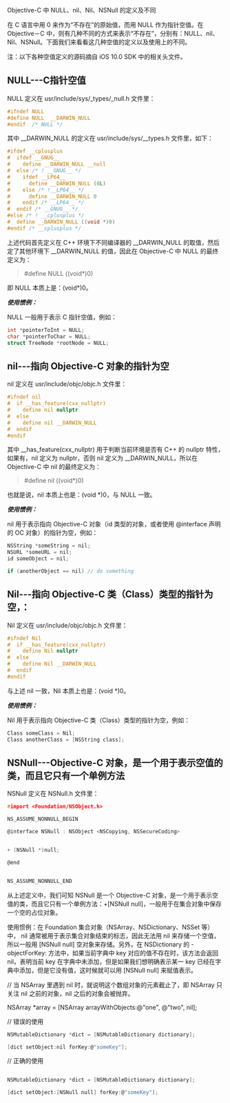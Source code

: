 
Objective-C 中 NULL、nil、Nil、NSNull 的定义及不同


在 C 语言中用 0 来作为“不存在”的原始值，而用 NULL 作为指针空值。在 Objective－C 中，则有几种不同的方式来表示“不存在”，分别有：NULL、nil、Nil、NSNull。下面我们来看看这几种空值的定义以及使用上的不同。

注：以下各种空值定义的源码摘自 iOS 10.0 SDK 中的相关头文件。

## NULL---C指针空值

NULL 定义在 usr/include/sys/_types/_null.h 文件里：

```c
#ifndef NULL 
#define NULL  __DARWIN_NULL
#endif  /* NULL */
```

其中 __DARWIN_NULL 的定义在 usr/include/sys/__types.h 文件里，如下：

```c
#ifdef __cplusplus
#  ifdef __GNUG__
#    define __DARWIN_NULL __null
#  else /* ! __GNUG__ */
#    ifdef __LP64__
#      define __DARWIN_NULL (0L)
#    else /* !__LP64__ */
#      define __DARWIN_NULL 0
#    endif /* __LP64__ */
#  endif /* __GNUG__ */
#else /* ! __cplusplus */
#  define __DARWIN_NULL ((void *)0)
#endif /* __cplusplus */
```

上述代码首先定义在 C++ 环境下不同编译器的 __DARWIN_NULL 的取值，然后定了其他环境下 __DARWIN_NULL 的值，因此在 Objective-C 中 NULL 的最终定义为：

>#define NULL ((void*)0)

即 NULL 本质上是：(void*)0。

***使用惯例：***

NULL 一般用于表示 C 指针空值，例如：

```c
int *pointerToInt = NULL;
char *pointerToChar = NULL;
struct TreeNode *rootNode = NULL;
```

## nil---指向 Objective-C 对象的指针为空

nil 定义在 usr/include/objc/objc.h 文件里：

```c
#ifndef nil
#  if __has_feature(cxx_nullptr)
#    define nil nullptr
#  else
#    define nil __DARWIN_NULL
#  endif
#endif
```

其中 __has_feature(cxx_nullptr) 用于判断当前环境是否有 C++ 的 nullptr 特性，如果有，nil 定义为 nullptr，否则 nil 定义为 __DARWIN_NULL，所以在 Objective-C 中 nil 的最终定义为：

>#define nil ((void*)0)

也就是说，nil 本质上也是：(void *)0，与 NULL 一致。

***使用惯例：***

nil 用于表示指向 Objective-C 对象（id 类型的对象，或者使用 @interface 声明的 OC 对象）的指针为空，例如：

```c
NSString *someString = nil;
NSURL *someURL = nil;
id someObject = nil;

if (anotherObject == nil) // do something
```

## Nil---指向 Objective-C 类（Class）类型的指针为空，：


Nil 定义在 usr/include/objc/objc.h 文件里：

```c
#ifndef Nil
#  if __has_feature(cxx_nullptr)
#    define Nil nullptr
#  else
#    define Nil __DARWIN_NULL
#  endif
#endif
```

与上述 nil 一致，Nil 本质上也是：(void *)0。

***使用惯例：***

Nil 用于表示指向 Objective-C 类（Class）类型的指针为空，例如：

```c
Class someClass = Nil;
Class anotherClass = [NSString class];
```

## NSNull---Objective-C 对象，是一个用于表示空值的类，而且它只有一个单例方法

NSNull 定义在 NSNull.h 文件里：

```c
#import <Foundation/NSObject.h>

NS_ASSUME_NONNULL_BEGIN

@interface NSNull : NSObject <NSCopying, NSSecureCoding>


+ (NSNull *)null;

@end


NS_ASSUME_NONNULL_END


```

从上述定义中，我们可知 NSNull 是一个 Objective-C 对象，是一个用于表示空值的类，而且它只有一个单例方法：+[NSNull null]，一般用于在集合对象中保存一个空的占位对象。

使用惯例：在 Foundation 集合对象（NSArray、NSDictionary、NSSet 等）中， nil 通常被用于表示集合对象结束的标志，因此无法用 nil 来存储一个空值，所以一般用 [NSNull null] 空对象来存储。另外，在 NSDictionary 的 -objectForKey: 方法中，如果当前字典中 key 对应的值不存在时，该方法会返回 nil，表明当前 key 在字典中未添加，但是如果我们想明确表示某一 key 已经在字典中添加，但是它没有值，这时候就可以用 [NSNull null] 来赋值表示。

// 当 NSArray 里遇到 nil 时，就说明这个数组对象的元素截止了，即 NSArray 只关注 nil 之前的对象，nil 之后的对象会被抛弃。

NSArray *array = [NSArray arrayWithObjects:@"one", @"two", nil];
 
// 错误的使用

```c
NSMutableDictionary *dict = [NSMutableDictionary dictionary];

[dict setObject:nil forKey:@"someKey"];
```
 
// 正确的使用

```c

NSMutableDictionary *dict = [NSMutableDictionary dictionary];

[dict setObject:[NSNull null] forKey:@"someKey"];
```
